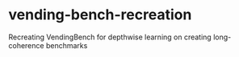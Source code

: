 # vending-bench-recreation
Recreating VendingBench for depthwise learning on creating long-coherence benchmarks
